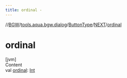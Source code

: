```yaml
---
title: ordinal -
---
```

//[BGW](../../../../index.md)/[tools.aqua.bgw.dialog](../../index.md)/[ButtonType](../index.md)/[NEXT](index.md)/[ordinal](ordinal.md)



# ordinal  
[jvm]  
Content  
val [ordinal](ordinal.md): [Int](https://kotlinlang.org/api/latest/jvm/stdlib/kotlin/-int/index.html)  



